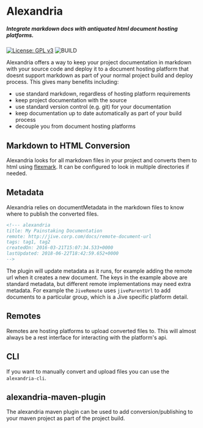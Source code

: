 # Alexandria
##### Integrate markdown docs with antiquated html document hosting platforms.

[![License: GPL v3](https://img.shields.io/badge/License-GPL%20v3-blue.svg)](https://www.gnu.org/licenses/gpl-3.0)
![BUILD](https://travis-ci.org/macgregor/alexandria.svg?branch=master)
<!---
![GitHub tag](https://img.shields.io/github/tag/expressjs/express.svg)
![Sonatype Nexus (Releases)](https://img.shields.io/nexus/r/https/oss.sonatype.org/com.google.guava/guava.svg)
![Sonatype Nexus (Snapshots)](https://img.shields.io/nexus/s/https/oss.sonatype.org/com.google.guava/guava.svg)
-->

Alexandria offers a way to keep your project documentation in markdown with your source code and deploy it to a
document hosting platform that doesnt support markdown as part of your normal project build and deploy process. This gives
many benefits including:
* use standard markdown, regardless of hosting platform requirements
* keep project documentation with the source
* use standard version control (e.g. git) for your documentation
* keep documentation up to date automatically as part of your build process
* decouple you from document hosting platforms

## Markdown to HTML Conversion
Alexandria looks for all markdown files in your project and converts them to html using [flexmark](https://github.com/vsch/flexmark-java).
It can be configured to look in multiple directories if needed.

## Metadata
Alexandria relies on documentMetadata in the markdown files to know where to publish the converted files. 

```markdown
<!--- alexandria
title: My Painstaking Documentation
remote: http://jive.corp.com/docs/remote-document-url
tags: tag1, tag2
createdOn: 2016-03-21T15:07:34.533+0000
lastUpdated: 2018-06-22T18:42:59.652+0000
-->
```

The plugin will update metadata as it runs, for example adding the remote url when it creates a new document. The
keys in the example above are standard metadata, but different remote implementations may need extra metadata. For example
the `JiveRemote` uses `jiveParentUrl` to add documents to a particular group, which is a Jive specific platform detail.


## Remotes
Remotes are hosting platforms to upload converted files to. This will almost always be a rest interface for interacting 
with the platform's api.

## CLI
If you want to manually convert and upload files you can use the `alexandria-cli`. 

## alexandria-maven-plugin
The alexandria maven plugin can be used to add conversion/publishing to your maven project as part of the project build.